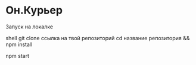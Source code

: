 # Он.Курьер

Запуск на локалке

shell
git clone ссылка на твой репозиторий
cd название репозитория && npm install

npm start

